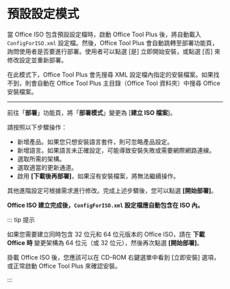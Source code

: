 # 預設設定模式

當 Office ISO 包含預設設定檔時，啟動 Office Tool Plus 後，將自動載入 `ConfigForISO.xml` 設定檔。然後，Office Tool Plus 會自動跳轉至部署功能頁，詢問使用者是否要進行部署。使用者可以點選 [是] 立即開始安裝，或點選 [否] 來修改設定並重新部署。  

在此模式下，Office Tool Plus 會先搜尋 XML 設定檔內指定的安裝檔案。如果找不到，則會自動在 Office Tool Plus 主目錄（Office Tool 資料夾）中搜尋 Office 安裝檔案。  

---

前往「**部署**」功能頁，將「**部署模式**」變更為 [**建立 ISO 檔案**]。  

請按照以下步驟操作：  

- 新增產品。如果您只想安裝語言套件，則可忽略產品設定。  
- 新增語言。如果語言未正確設定，可能導致安裝失敗或需要網際網路連線。  
- 選取所需的架構。  
- 選取適當的更新通道。  
- 啟用 **[下載後再部署]**，如果沒有安裝檔案，將無法繼續操作。  

其他進階設定可根據需求進行修改。完成上述步驟後，您可以點選 **[開始部署]**。  

**Office ISO 建立完成後，`ConfigForISO.xml` 設定檔應自動包含在 ISO 內。**  

::: tip 提示  

如果您需要建立同時包含 32 位元和 64 位元版本的 Office ISO，請在 **下載 Office 時** 變更架構為 64 位元（或 32 位元），然後再次點選 **[開始部署]**。  

掛載 Office ISO 後，您應該可以在 CD-ROM 右鍵選單中看到 [立即安裝] 選項，或正常啟動 Office Tool Plus 來確認安裝。  

:::